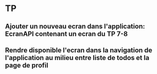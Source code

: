 # TP

## Ajouter un nouveau ecran dans l'application: EcranAPI contenant un ecran du TP 7-8

## Rendre disponible l'ecran dans la navigation de l'application au milieu entre liste de todos et la page de profil
